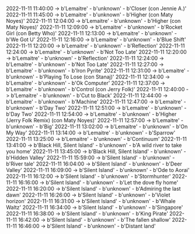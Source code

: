 2022-11-11 11:40:00 -> b'Lemaitre' - b'unknown' - b'Closer (con Jennie A.)'
2022-11-11 11:45:00 -> b'Lemaitre' - b'unknown' - b'Higher (con Maty Noyes)'
2022-11-11 12:04:00 -> b'Lemaitre' - b'unknown' - b'Higher (con Maty Noyes)'
2022-11-11 12:09:00 -> b'Lemaitre' - b'unknown' - b'Rocket Girl (con Betty Who)'
2022-11-11 12:13:00 -> b'Lemaitre' - b'unknown' - b'We Got U'
2022-11-11 12:16:00 -> b'Lemaitre' - b'unknown' - b'Blue Shift'
2022-11-11 12:20:00 -> b'Lemaitre' - b'unknown' - b'Reflection'
2022-11-11 12:24:00 -> b'Lemaitre' - b'unknown' - b'Not Too Late'
2022-11-11 12:20:00 -> b'Lemaitre' - b'unknown' - b'Reflection'
2022-11-11 12:24:00 -> b'Lemaitre' - b'unknown' - b'Not Too Late'
2022-11-11 12:27:00 -> b'Lemaitre' - b'unknown' - b'Iron Pyrite'
2022-11-11 12:31:00 -> b'Lemaitre' - b'unknown' - b'Playing To Lose (con Stanaj)'
2022-11-11 12:34:00 -> b'Lemaitre' - b'unknown' - b'Ok Computer'
2022-11-11 12:37:00 -> b'Lemaitre' - b'unknown' - b'Control (con Jerry Folk)'
2022-11-11 12:40:00 -> b'Lemaitre' - b'unknown' - b'Cut to Black'
2022-11-11 12:44:00 -> b'Lemaitre' - b'unknown' - b'Machine'
2022-11-11 12:47:00 -> b'Lemaitre' - b'unknown' - b'Day Two'
2022-11-11 12:51:00 -> b'Lemaitre' - b'unknown' - b'Day Two'
2022-11-11 12:54:00 -> b'Lemaitre' - b'unknown' - b'Higher (Jerry Folk Remix) (con Maty Noyes)'
2022-11-11 12:57:00 -> b'Lemaitre' - b'unknown' - b'Big'
2022-11-11 13:02:00 -> b'Lemaitre' - b'unknown' - b'On My Way'
2022-11-11 13:14:00 -> b'Lemaitre' - b'unknown' - b'Sparrow'
2022-11-11 13:25:00 -> b'Lemaitre' - b'unknown' - b'Continuum'
2022-11-11 13:41:00 -> b'Black Hill, Silent Island' - b'unknown' - b'A wild river to take you home'
2022-11-11 13:45:00 -> b'Black Hill, Silent Island' - b'unknown' - b'Hidden Valley'
2022-11-11 15:59:00 -> b'Silent Island' - b'unknown' - b'River tale'
2022-11-11 16:04:00 -> b'Silent Island' - b'unknown' - b'Deer Valley'
2022-11-11 16:09:00 -> b'Silent Island' - b'unknown' - b'Ode to Aorai'
2022-11-11 16:12:00 -> b'Silent Island' - b'unknown' - b'Stormhunter'
2022-11-11 16:16:00 -> b'Silent Island' - b'unknown' - b'Let the dove fly home'
2022-11-11 16:20:00 -> b'Silent Island' - b'unknown' - b'Admiring the last dawn'
2022-11-11 16:26:00 -> b'Silent Island' - b'unknown' - b'Violet horizon'
2022-11-11 16:31:00 -> b'Silent Island' - b'unknown' - b'Whale Waltz'
2022-11-11 16:34:00 -> b'Silent Island' - b'unknown' - b'Singapore'
2022-11-11 16:38:00 -> b'Silent Island' - b'unknown' - b'King Pirate'
2022-11-11 16:42:00 -> b'Silent Island' - b'unknown' - b'The fallen shallow'
2022-11-11 16:46:00 -> b'Silent Island' - b'unknown' - b'Distant land'
